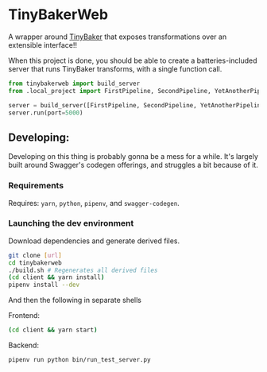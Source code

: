 # TinyBakerWeb

A wrapper around [TinyBaker](https://github.com/evinism/TinyBaker) that exposes transformations over an extensible interface!!

When this project is done, you should be able to create a batteries-included server that runs TinyBaker transforms, with a single function call.
```py
from tinybakerweb import build_server
from .local_project import FirstPipeline, SecondPipeline, YetAnotherPipeline

server = build_server([FirstPipeline, SecondPipeline, YetAnotherPipeline])
server.run(port=5000)
```

## Developing:

Developing on this thing is probably gonna be a mess for a while. It's largely built around Swagger's
codegen offerings, and struggles a bit because of it.

### Requirements

Requires: `yarn`, `python`, `pipenv`, and `swagger-codegen`.

### Launching the dev environment

Download dependencies and generate derived files.

```sh
git clone [url]
cd tinybakerweb
./build.sh # Regenerates all derived files
(cd client && yarn install)
pipenv install --dev
```

And then the following in separate shells

Frontend:

```sh
(cd client && yarn start)
```

Backend:

```sh
pipenv run python bin/run_test_server.py
```
